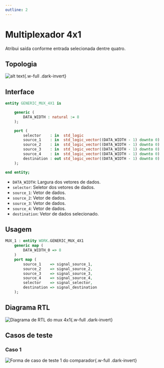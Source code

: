 ```yaml
---
outline: 2
---
```


# Multiplexador 4x1

<a href="https://github.com/insper-riscv/core/blob/main/src/GENERIC_MUX_4X1.vhd" target="blank"><Badge type="tip" text="GENERIC_MUX_4X1.vhd &boxbox;" /></a>

Atribui saída conforme entrada selecionada dentre quatro.

## Topologia

<pan-container>

![alt text](/images/reference/entities/generic_mux_4x1_topology.mermaid.drawio.svg){.w-full .dark-invert}

</pan-container>

## Interface

```vhdl
entity GENERIC_MUX_4X1 is

    generic (
        DATA_WIDTH : natural := 8
    );

    port (
        selector    : in  std_logic                                   := '0';
        source_1    : in  std_logic_vector((DATA_WIDTH - 1) downto 0) := (others => '0');
        source_2    : in  std_logic_vector((DATA_WIDTH - 1) downto 0) := (others => '0');
        source_3    : in  std_logic_vector((DATA_WIDTH - 1) downto 0) := (others => '0');
        source_4    : in  std_logic_vector((DATA_WIDTH - 1) downto 0) := (others => '0');
        destination : out std_logic_vector((DATA_WIDTH - 1) downto 0)
    );

end entity;
```

- `DATA_WIDTH`: Largura dos vetores de dados.
- `selector`: Seletor dos vetores de dados.
- `source_1`: Vetor de dados.
- `source_2`: Vetor de dados.
- `source_3`: Vetor de dados.
- `source_4`: Vetor de dados.
- `destination`: Vetor de dados selecionado.

## Usagem

```vhdl
MUX_1 : entity WORK.GENERIC_MUX_4X1
    generic map (
        DATA_WIDTH_0 => 8
    )
    port map (
        source_1    => signal_source_1,
        source_2    => signal_source_2,
        source_3    => signal_source_3,
        source_4    => signal_source_4,
        selector    => signal_selector,
        destination => signal_destination
    );
```

## Diagrama RTL

<pan-container>

![Diagrama de RTL do mux 4x1](/images/reference/entities/generic_mux_4x1_netlist.svg){.w-full .dark-invert}

</pan-container>

## Casos de teste

<a href="https://github.com/insper-riscv/core/blob/main/test/test_GENERIC_MUX_4X1.py" target="blank"><Badge type="tip" text="test_GENERIC_MUX_4X1.py &boxbox;" /></a>

### Caso 1 <Badge type="info" text="tb_GENERIC_MUX_4X1_case_1" />

<pan-container>

![Forma de caso de teste 1 do comparador](/images/reference/entities/tb_generic_mux_4x1_case_1.svg){.w-full .dark-invert}

</pan-container>
